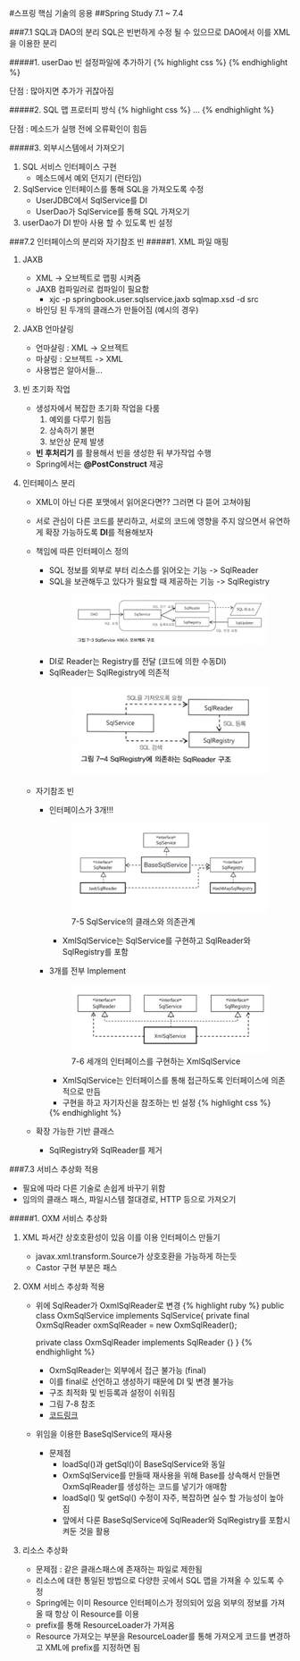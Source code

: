 #스프링 핵심 기술의 응용
##Spring Study 7.1 ~ 7.4 

###7.1 SQL과 DAO의 분리
SQL은 빈번하게 수정 될 수 있으므로 DAO에서 이를 XML을 이용한 분리

#####1. userDao 빈 설정파일에 추가하기
{% highlight css %}
<property name = "dataSource" ref="dataSource" />
<property name = "sqlAdd" value="insert into users..." />
{% endhighlight %}

단점 : 많아지면 추가가 귀찮아짐

#####2. SQL 맵 프로터피 방식
{% highlight css %}
<bean id="userDao" class="springbook.user.dao.UserDaoJdbc"><property name = "dataSource" ref="dataSource" />
	<property name = "sqlMap">
		<map>
    		<entry key ="add" value="insert into users..." />
        	<entry key ="get" value="select * from users..." />
        ...
    	</map>
    </property>
</bean>
{% endhighlight %}

단점 : 메소드가 실행 전에 오류확인이 힘듬

#####3. 외부시스템에서 가져오기
1. SQL 서비스 인터페이스 구현
	* 메소드에서 예외 던지기 (런타임)
2. SqlService 인터페이스를 통해 SQL을 가져오도록 수정
	* UserJDBC에서 SqlService를 DI
	* UserDao가 SqlService를 통해 SQL 가져오기
3. userDao가 DI 받아 사용 할 수 있도록 빈 설정

###7.2 인터페이스의 분리와 자기참조 빈
#####1. XML 파일 매핑
1. JAXB
	* XML -> 오브젝트로 맵핑 시켜줌
	* JAXB 컴파일러로 컴파일이 필요함
		* xjc -p springbook.user.sqlservice.jaxb sqlmap.xsd -d src
	* 바인딩 된 두개의 클래스가 만들어짐 (예시의 경우)
2. JAXB 언마샬링
	* 언마샬링 : XML -> 오브젝트
	* 마샬링 : 오브젝트 -> XML
	* 사용법은 알아서들...
3. 빈 초기화 작업
	* 생성자에서 복잡한 초기화 작업을 다룸
		1. 예외를 다루기 힘듬
		2. 상속하기 불편
		3. 보안상 문제 발생
	* **빈 후처리기** 를 활용해서 빈을 생성한 뒤 부가작업 수행
	* Spring에서는 **@PostConstruct** 제공

4. 인터페이스 분리
	* XML이 아닌 다른 포맷에서 읽어온다면?? 그러면 다 뜯어 고쳐야됨
	* 서로 관심이 다른 코드를 분리하고, 서로의 코드에 영향을 주지 않으면서 유연하게 확장 가능하도록 **DI**를 적용해보자
	* 책임에 따른 인터페이스 정의
		* SQL 정보를 외부로 부터 리소스를 읽어오는 기능 -> SqlReader
		* SQL을 보관해두고 있다가 필요할 때 제공하는 기능 -> SqlRegistry
            <figure class="half">
                <a href="../assets/img/spring7-3.png"><img src="../assets/img/spring7-3.png"></a>
            </figure>
		* DI로 Reader는 Registry를 전달 (코드에 의한 수동DI)
		* SqlReader는 SqlRegistry에 의존적
            <figure class="half">
                <a href="../assets/img/spring7-4.png"><img src="../assets/img/spring7-4.png"></a>
            </figure>
	* 자기참조 빈
		* 인터페이스가 3개!!!
            <figure class="half">
                <a href="../assets/img/spring7-5.png"><img src="../assets/img/spring7-5.png"></a>
            	<figcaption>7-5 SqlService의 클래스와 의존관계</figcaption>
            </figure>

            * XmlSqlService는 SqlService를 구현하고 SqlReader와 SqlRegistry를 포함

		* 3개를 전부 Implement
            <figure class="half">
                <a href="../assets/img/spring7-6.png"><img src="../assets/img/spring7-6.png"></a>
            	<figcaption>7-6 세개의 인터페이스를 구현하는 XmlSqlService</figcaption>
            </figure>

            * XmlSqlService는 인터페이스를 통해 접근하도록 인터페이스에 의존적으로 만듬
            * 구현을 하고 자기자신을 참조하는 빈 설정
            {% highlight css %}
			<property name = "sqlReader" ref="sqlService" />
			<property name = "sqlRegistry" value="sqlService" />
			{% endhighlight %}

	* 확장 가능한 기반 클래스
		* SqlRegistry와 SqlReader를 제거


###7.3 서비스 추상화 적용
* 필요에 따라 다른 기술로 손쉽게 바꾸기 위함
* 임의의 클래스 패스, 파일시스템 절대경로, HTTP 등으로 가져오기

#####1. OXM 서비스 추상화
1. XML 파서간 상호호환성이 있음 이를 이용 인터페이스 만들기
	* javax.xml.transform.Source가 상호호환을 가능하게 하는듯
	* Castor 구현 부분은 패스

2. OXM 서비스 추상화 적용
	* 위에 SqlReader가 OxmlSqlReader로 변경
        {% highlight ruby %}
        public class OxmSqlService implements SqlService{
        private final OxmSqlReader oxmSqlReader = new OxmSqlReader();

        private class OxmSqlReader implements SqlReader {}
        }
        {% endhighlight %}
    	* OxmSqlReader는 외부에서 접근 불가능 (final)
    	* 이를 final로 선언하고 생성하기 때문에 DI 및 변경 불가능
    	* 구조 최적화 및 빈등록과 설정이 쉬워짐
    	* 그림 7-8 참조
    	* [코드링크](https://github.com/kenu/tobyspring31/blob/master/v1chap07/src/springbook/user/sqlservice/OxmSqlService.java)

	* 위임을 이용한 BaseSqlService의 재사용
    	* 문제점
        	* loadSql()과 getSql()이 BaseSqlService와 동일
            * OxmSqlService를 만들때 재사용을 위해 Base를 상속해서 만들면 OxmSqlReader를 생성하는 코드를 넣기가 애매함
            * loadSql() 및 getSql() 수정이 자주, 복잡하면 실수 할 가능성이 높아짐
            * 앞에서 다룬 BaseSqlService에 SqlReader와 SqlRegistry를 포함시켜둔 것을 활용

3. 리소스 추상화
	* 문제점 : 같은 클래스패스에 존재하는 파일로 제한됨
	* 리소스에 대한 통일된 방법으로 다양한 곳에서 SQL 맵을 가져올 수 있도록 수정
	* Spring에는 이미 Resource 인터페이스가 정의되어 있음 외부의 정보를 가져올 때 항상 이 Resource를 이용
	* prefix를 통해 ResourceLoader가 가져옴
	* Resource 가져오는 부분을 ResourceLoader를 통해 가져오게 코드를 변경하고 XML에 prefix를 지정하면 됨




